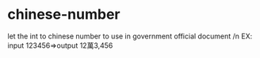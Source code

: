 # chinese-number
let the int to chinese number to use in  government official document
/n
EX:
input 123456=>output 12萬3,456
